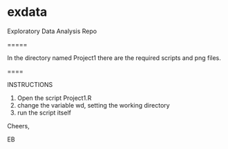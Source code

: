 exdata
======

Exploratory Data Analysis Repo

=====

In the directory named Project1 there are the required scripts and png files.

====

INSTRUCTIONS
1. Open the script Project1.R
2. change the variable wd, setting the working directory
3. run the script itself

Cheers,

EB
